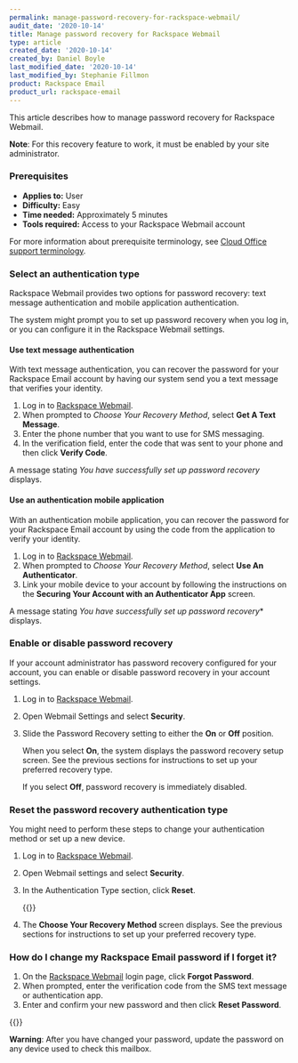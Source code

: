 ```yaml
---
permalink: manage-password-recovery-for-rackspace-webmail/
audit_date: '2020-10-14'
title: Manage password recovery for Rackspace Webmail
type: article
created_date: '2020-10-14'
created_by: Daniel Boyle
last_modified_date: '2020-10-14'
last_modified_by: Stephanie Fillmon
product: Rackspace Email
product_url: rackspace-email
---
```


This article describes how to manage password recovery for Rackspace
Webmail.

**Note**: For this recovery feature to work, it must be enabled by your
site administrator.

### Prerequisites

- **Applies to:** User
- **Difficulty:** Easy
- **Time needed:** Approximately 5 minutes
- **Tools required:** Access to your Rackspace Webmail account

For more information about prerequisite terminology, see [Cloud Office support terminology](/support/how-to/cloud-office-support-terminology).


### Select an authentication type

Rackspace Webmail provides two options for password recovery: text message
authentication and mobile application authentication.

The system might prompt you to set up password recovery when you log in, or you can
configure it in the Rackspace Webmail settings.

#### Use text message authentication

With text message authentication, you can recover the password for your
Rackspace Email account by having our system send you a text message that
verifies your identity.

1. Log in to [Rackspace Webmail](https://apps.rackspace.com/).
2. When prompted to *Choose Your Recovery Method*, select
   **Get A Text Message**.
3. Enter the phone number that you want to use for SMS messaging.
4. In the verification field, enter the code that was sent to your phone and
   then click **Verify Code**.

A message stating *You have successfully set up password recovery* displays.


#### Use an authentication mobile application

With an authentication mobile application, you can recover the password
for your Rackspace Email account by using the code from the application
to verify your identity.

1. Log in to [Rackspace Webmail](https://apps.rackspace.com/).
2. When prompted to *Choose Your Recovery Method*, select
   **Use An Authenticator**.
3. Link your mobile device to your account by following the instructions on
   the **Securing Your Account with an Authenticator App** screen.

A message stating *You have successfully set up password recovery** displays.

### Enable or disable password recovery

If your account administrator has password recovery configured for your
account, you can enable or disable password recovery in your account
settings.

1. Log in to [Rackspace Webmail](https://apps.rackspace.com/).
2. Open Webmail Settings and select **Security**.
3. Slide the Password Recovery setting to either the **On** or **Off**
   position.

   When you select **On**, the system displays the password recovery setup
   screen. See the previous sections for instructions to set up your
   preferred recovery type.

   If you select **Off**, password recovery is immediately disabled.

### Reset the password recovery authentication type

You might need to perform these steps to change your
authentication method or set up a new device.

1. Log in to [Rackspace Webmail](https://apps.rackspace.com/).
2. Open Webmail settings and select **Security**.
3. In the Authentication Type section, click **Reset**.

   {{<image src="pwd-settings.png" alt="" title="">}}

4. The **Choose Your Recovery Method** screen displays. See the previous
   sections for instructions to set up your preferred recovery type.


### How do I change my Rackspace Email password if I forget it?

1. On the [Rackspace Webmail](https://apps.rackspace.com/) login page, click
   **Forgot Password**.
2. When prompted, enter the verification code from the SMS text message or
   authentication app.
3. Enter and confirm your new password and then click **Reset Password**.

{{<image src="reset-pwd.png" alt="" title="">}}

**Warning**: After you have changed your password, update the password on any
device used to check this mailbox.
